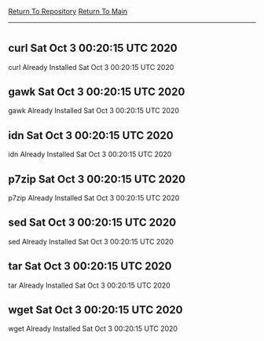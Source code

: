 [Return To Repository](https://github.com/deathbybandaid/piholeparser/)
[Return To Main](https://github.com/deathbybandaid/piholeparser/blob/master/RecentRunLogs/Mainlog.md)
____________________________________
# 
## curl Sat Oct  3 00:20:15 UTC 2020
curl Already Installed Sat Oct  3 00:20:15 UTC 2020
## gawk Sat Oct  3 00:20:15 UTC 2020
gawk Already Installed Sat Oct  3 00:20:15 UTC 2020
## idn Sat Oct  3 00:20:15 UTC 2020
idn Already Installed Sat Oct  3 00:20:15 UTC 2020
## p7zip Sat Oct  3 00:20:15 UTC 2020
p7zip Already Installed Sat Oct  3 00:20:15 UTC 2020
## sed Sat Oct  3 00:20:15 UTC 2020
sed Already Installed Sat Oct  3 00:20:15 UTC 2020
## tar Sat Oct  3 00:20:15 UTC 2020
tar Already Installed Sat Oct  3 00:20:15 UTC 2020
## wget Sat Oct  3 00:20:15 UTC 2020
wget Already Installed Sat Oct  3 00:20:15 UTC 2020

